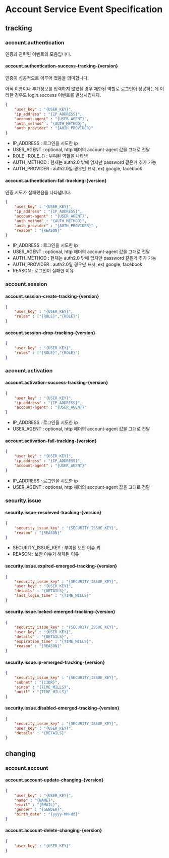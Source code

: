 # Account Service Event Specification


## tracking
### account.authentication
인증과 관련된 이벤트의 모음입니다.
#### account.authentication-success-tracking-{version}
인증이 성공적으로 이루어 졌음을 의미합니다.

아직 이름이나 추가정보를 입력하지 않았을 경우 제한된 역할로 로그인이 성공하는데 이러한 경우도 login.success 이벤트를 발생시킵니다.
```json
{
    "user_key" : "{USER_KEY}",
    "ip_address" : "{IP_ADDRESS}",
    "account-agent" : "{USER_AGENT}", 
    "auth_method" : "{AUTH_METHOD}", 
    "auth_provider" : "{AUTH_PROVIDER}" 
}
```
- IP_ADDRESS : 로그인을 시도한 ip
- USER_AGENT : optional, http 헤더의 account-agent 값을 그대로 전달
- ROLE : ROLE_{} : 부여된 역할을 나타냄
- AUTH_METHOD : 현재는 auth2.0 밖에 없지만 password 같은거 추가 가능
- AUTH_PROVIDER : auth2.0일 경우만 표시, ex) google, facebook
#### account.authentication-fail-tracking-{version}
인증 시도가 실패했음을 나타냅니다.
```json
{
    "user_key" : "{USER_KEY}",
    "ip_address" : "{IP_ADDRESS}",
    "account-agent" : "{USER_AGENT}", 
    "auth_method" : "{AUTH_METHOD}", 
    "auth_provider" : "{AUTH_PROVIDER}" ,
    "reason" : "{REASON}"
}
```
- IP_ADDRESS : 로그인을 시도한 ip
- USER_AGENT : optional, http 헤더의 account-agent 값을 그대로 전달
- AUTH_METHOD : 현재는 auth2.0 밖에 없지만 password 같은거 추가 가능
- AUTH_PROVIDER : auth2.0일 경우만 표시, ex) google, facebook
- REASON : 로그인이 실패한 이유

### account.session
#### account.session-create-tracking-{version}
```json
{
    "user_key" : "{USER_KEY}",
    "roles" : ["{ROLE}","{ROLE}"]
}
```
#### account.session-drop-tracking-{version}
```json
{
    "user_key" : "{USER_KEY}",
    "roles" : ["{ROLE}","{ROLE}"]
}
```

### account.activation
#### account.activation-success-tracking-{version}
```json
{
    "user_key" : "{USER_KEY}",
    "ip_address" : "{IP_ADDRESS}",
    "account-agent" : "{USER_AGENT}"
}
```
- IP_ADDRESS : 로그인을 시도한 ip
- USER_AGENT : optional, http 헤더의 account-agent 값을 그대로 전달

#### account.activation-fail-tracking-{version}
```json
{
    "user_key" : "{USER_KEY}",
    "ip_address" : "{IP_ADDRESS}",
    "account-agent" : "{USER_AGENT}"
}
```
- IP_ADDRESS : 로그인을 시도한 ip
- USER_AGENT : optional, http 헤더의 account-agent 값을 그대로 전달

### security.issue
#### security.issue-resoleved-tracking-{version}
```json
{
    "security_issue_key" : "{SECURITY_ISSUE_KEY}",
    "reason" : "{REASON}"
}
```
- SECURITY_ISSUE_KEY : 부여된 보안 이슈 키
- REASON : 보안 이슈가 해제된 이유

#### security.issue.expired-emerged-tracking-{version}
```json
{
    "security_issue_key" : "{SECURITY_ISSUE_KEY}",
    "user_key" : "{USER_KEY}",
    "details" : "{DETAILS}",
    "last_login_time" : "{TIME_MILLS}"
}
```

#### security.issue.locked-emerged-tracking-{version}
```json
{
    "security_issue_key" : "{SECURITY_ISSUE_KEY}",
    "user_key" : "{USER_KEY}",
    "details" : "{DETAILS}",
    "expiration_time" : "{TIME_MILLS}",
    "reason" : "{REASON}"
}
```

#### security.issue.ip-emerged-tracking-{version}
```json
{
    "security_issue_key" : "{SECURITY_ISSUE_KEY}",
    "subnet" : "{CIDR}",
    "since" : "{TIME_MILLS}",
    "until" : "{TIME_MILLS}"
}
```

#### security.issue.disabled-emerged-tracking-{version}
```json
{
    "security_issue_key" : "{SECURITY_ISSUE_KEY}",
    "user_key" : "{USER_KEY}",
    "details" : "{DETAILS}"
}
```

## changing
### account.account
#### account.account-update-changing-{version}
```json
{
    "user_key" : "{USER_KEY}",
    "name" : "{NAME}",
    "email" : "{EMAIL}",
    "gender" : "{GENDER}",
    "birth_date" : "{yyyy-MM-dd}"
}
```

#### account.account-delete-changing-{version}
```json
{
    "user_key" : "{USER_KEY}"
}
```


